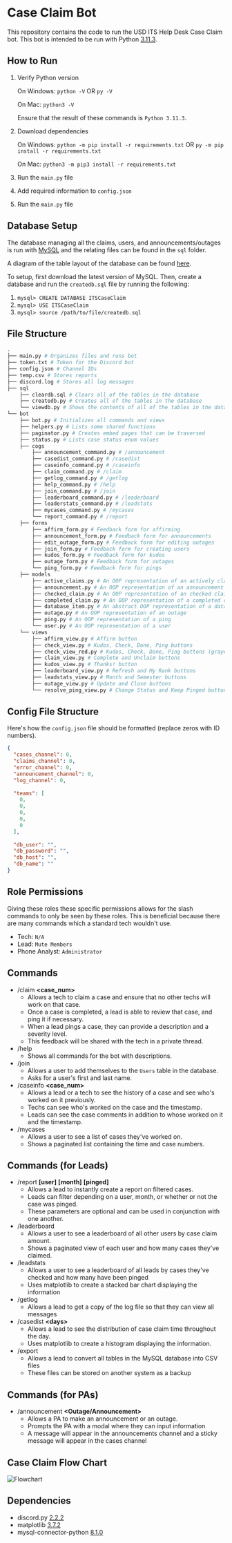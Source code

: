 # Case Claim Bot
This repository contains the code to run the USD ITS Help Desk Case Claim bot. This bot is intended to be run with Python [3.11.3](https://www.python.org/downloads/release/python-3113/).

## How to Run
1. Verify Python version

    On Windows: `python -V` OR `py -V`
    
    On Mac: `python3 -V`

    Ensure that the result of these commands is `Python 3.11.3`.
2. Download dependencies

    On Windows:
    `python -m pip install -r requirements.txt` OR `py -m pip install -r requirements.txt`

    On Mac:
    `python3 -m pip3 install -r requirements.txt`

3. Run the `main.py` file
4. Add required information to `config.json`
5. Run the `main.py` file

## Database Setup
The database managing all the claims, users, and announcements/outages is run with
[MySQL](https://www.mysql.com/) and the relating files can be found in the `sql` folder.

A diagram of the table layout of the database can be found
[here](https://drawsql.app/teams/andrews-team-22/diagrams/itstest/embed).

To setup, first download the latest version of MySQL. Then, create a database and run the `createdb.sql` file by running the following:
1. ```mysql> CREATE DATABASE ITSCaseClaim```
2. ```mysql> USE ITSCaseClaim```
3. ```mysql> source /path/to/file/createdb.sql```

## File Structure
```bash
.
├── main.py # Organizes files and runs bot
├── token.txt # Token for the Discord bot
├── config.json # Channel IDs
├── temp.csv # Stores reports
├── discord.log # Stores all log messages
├── sql
    ├── cleardb.sql # Clears all of the tables in the database
    ├── createdb.py # Creates all of the tables in the database
    └── viewdb.py # Shows the contents of all of the tables in the database
└── bot
    ├── bot.py # Initializes all commands and views
    ├── helpers.py # Lists some shared functions
    ├── paginator.py # Creates embed pages that can be traversed
    ├── status.py # Lists case status enum values
    ├── cogs
        ├── announcement_command.py # /announcement
        ├── casedist_command.py # /casedist
        ├── caseinfo_command.py # /caseinfo
        ├── claim_command.py # /claim
        ├── getlog_command.py # /getlog
        ├── help_command.py # /help
        ├── join_command.py # /join
        ├── leaderboard_command.py # /leaderboard
        ├── leaderstats_command.py # /leadstats
        ├── mycases_command.py # /mycases    
        └── report_command.py # /report
    ├── forms
        ├── affirm_form.py # Feedback form for affirming
        ├── announcement_form.py # Feedback form for announcements
        ├── edit_outage_form.py # Feedback form for editing outages
        ├── join_form.py # Feedback form for creating users
        ├── kudos_form.py # Feedback form for kudos
        ├── outage_form.py # Feedback form for outages
        └── ping_form.py # Feedback form for pings
    ├── models
        ├── active_claims.py # An OOP representation of an actively claimed case
        ├── announcement.py # An OOP representation of an announcement
        ├── checked_claim.py # An OOP representation of an checked claimed case
        ├── completed_claim.py # An OOP representation of a completed claimed case (before checking)
        ├── database_item.py # An abstract OOP representation of a database item
        ├── outage.py # An OOP representation of an outage
        ├── ping.py # An OOP representation of a ping
        └── user.py # An OOP representation of a user
    └── views
        ├── affirm_view.py # Affirm button
        ├── check_view.py # Kudos, Check, Done, Ping buttons
        ├── check_view_red.py # Kudos, Check, Done, Ping buttons (grayed out)
        ├── claim_view.py # Complete and Unclaim buttons
        ├── kudos_view.py # Thanks! button
        ├── leaderboard_view.py # Refresh and My Rank buttons
        ├── leadstats_view.py # Month and Semester buttons
        ├── outage_view.py # Update and Close buttons
        └── resolve_ping_view.py # Change Status and Keep Pinged buttons
```

## Config File Structure
Here's how the `config.json` file should be formatted (replace zeros with ID numbers).
```json
{
  "cases_channel": 0,
  "claims_channel": 0,
  "error_channel": 0,
  "announcement_channel": 0,
  "log_channel": 0,
  
  "teams": [
    0,
    0,
    0,
    0,
    0
  ],
  
  "db_user": "",
  "db_password": "",
  "db_host": "",
  "db_name": ""
}
```

## Role Permissions
Giving these roles these specific permissions allows for the slash commands to only be seen by these roles.
This is beneficial because there are many commands which a standard tech wouldn't use.
- Tech: `N/A`
- Lead: `Mute Members`
- Phone Analyst: `Administrator`

## Commands
- /claim **<case_num>**
    - Allows a tech to claim a case and ensure that no other techs will work on that case.
    - Once a case is completed, a lead is able to review that case, and ping it if necessary.
    - When a lead pings a case, they can provide a description and a severity level.
    - This feedback will be shared with the tech in a private thread.
- /help
    - Shows all commands for the bot with descriptions.
- /join
    - Allows a user to add themselves to the `Users` table in the database.
    - Asks for a user's first and last name.
- /caseinfo **\<case_num>**
    - Allows a lead or a tech to see the history of a case and see who's worked on it previously.
    - Techs can see who's worked on the case and the timestamp.
    - Leads can see the case comments in addition to whose worked on it and the timestamp.
- /mycases
    - Allows a user to see a list of cases they've worked on.
    - Shows a paginated list containing the time and case numbers.
## Commands (for Leads)
- /report **\[user]** **\[month]** **\[pinged]**
    - Allows a lead to instantly create a report on filtered cases.
    - Leads can filter depending on a user, month, or whether or not the case was pinged.
    - These parameters are optional and can be used in conjunction with one another.
- /leaderboard
    - Allows a user to see a leaderboard of all other users by case claim amount.
    - Shows a paginated view of each user and how many cases they've claimed.
- /leadstats
    - Allows a user to see a leaderboard of all leads by cases they've checked and how many have been pinged
    - Uses matplotlib to create a stacked bar chart displaying the information
- /getlog
    - Allows a lead to get a copy of the log file so that they can view all messages
- /casedist **\<days>**
    - Allows a lead to see the distribution of case claim time throughout the day.
    - Uses matplotlib to create a histogram displaying the information.
- /export
    - Allows a lead to convert all tables in the MySQL database into CSV files
    - These files can be stored on another system as a backup
## Commands (for PAs)
- /announcement **<Outage/Announcement>**
  - Allows a PA to make an announcement or an outage.
  - Prompts the PA with a modal where they can input information
  - A message will appear in the announcements channel and a sticky message will appear in the cases channel


## Case Claim Flow Chart
![Flowchart](flowchart.png)

## Dependencies
- discord.py [2.2.2](https://pypi.org/project/discord.py/)
- matplotlib [3.7.2](https://pypi.org/project/matplotlib/)
- mysql-connector-python [8.1.0](https://pypi.org/project/mysql-connector-python/)